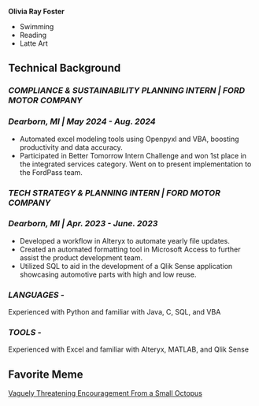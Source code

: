 **Olivia Ray Foster**


*   Swimming
*   Reading
*   Latte Art

## **Technical Background**
### *COMPLIANCE & SUSTAINABILITY PLANNING INTERN | FORD MOTOR COMPANY* 
### *Dearborn, MI | May 2024 - Aug. 2024*
*   Automated excel modeling tools using Openpyxl and VBA, boosting productivity and data accuracy.
*   Participated in Better Tomorrow Intern Challenge and won 1st place in the integrated services category. Went on to present implementation to the FordPass team. 

### *TECH STRATEGY & PLANNING INTERN | FORD MOTOR COMPANY* 
### *Dearborn, MI | Apr. 2023 - June. 2023* 
*   Developed a workflow in Alteryx to automate yearly file updates. 
*   Created an automated formatting tool in Microsoft Access to further assist the product development team. 
*   Utilized SQL to aid in the development of a Qlik Sense application showcasing automotive parts with high and low reuse. 

### *LANGUAGES -*
 Experienced with Python and familiar with Java, C, SQL, and VBA
### *TOOLS -* 
Experienced with Excel and familiar with Alteryx, MATLAB, and Qlik Sense

## **Favorite Meme**
[Vaguely Threatening Encouragement From a Small Octopus](https://www.reddit.com/r/blursedimages/comments/cpbxtq/blursed_threatening_octopus/#lightbox) 


